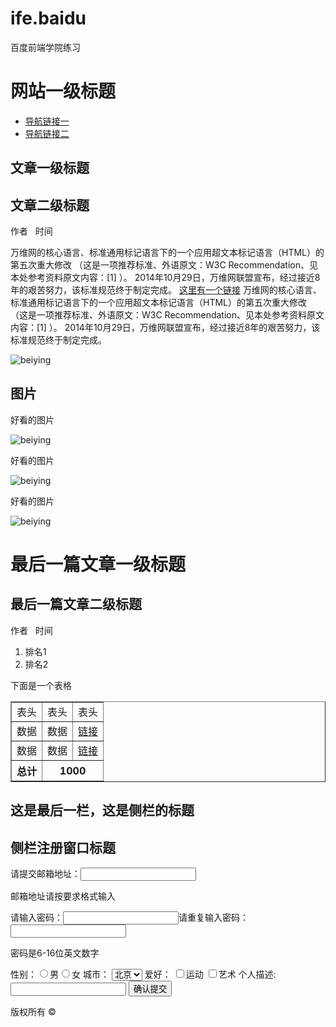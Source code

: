 # ife.baidu
百度前端学院练习
<!doctype html>
<html>
<head>
	<meta charset="utf-8">
	<title>百度前端练习</title>
</head>

<body>
	<h1>网站一级标题</h1>
	<ul>
		<li><a href="https://www.baidu.com/">导航链接一</a></li>
		<li><a href="https://www.baidu.com/">导航链接二</a></li>
	</ul>
	<h2>文章一级标题</h2>
	<h2>文章二级标题</h2>
	<P>作者 &nbsp 时间</p>
	<p>
	万维网的核心语言、标准通用标记语言下的一个应用超文本标记语言（HTML）的第五次重大修改
	（这是一项推荐标准、外语原文：W3C Recommendation、见本处参考资料原文内容：[1]  ）。
2014年10月29日，万维网联盟宣布，经过接近8年的艰苦努力，该标准规范终于制定完成。
	<a href="https://www.baidu.com/">这里有一个链接</a>
	万维网的核心语言、标准通用标记语言下的一个应用超文本标记语言（HTML）的第五次重大修改
	（这是一项推荐标准、外语原文：W3C Recommendation、见本处参考资料原文内容：[1]  ）。
2014年10月29日，万维网联盟宣布，经过接近8年的艰苦努力，该标准规范终于制定完成。
	</p>
	<p><img src="beiying.jpg" alt="beiying"></p>
	<h2>图片</h2>
	<p>好看的图片</p>
	<img src="beiying.jpg" alt="beiying">
	<p>好看的图片</p>
	<img src="beiying.jpg" alt="beiying">
	<p>好看的图片</p>
	<img src="beiying.jpg" alt="beiying">
	<h1>最后一篇文章一级标题</h1>
	<h2>最后一篇文章二级标题</h2>
	<p>作者 &nbsp 时间</p>
	<ol>
		<li>排名1</li>
		<li>排名2</li>
	</ol>
	<p>下面是一个表格</p>
	<table border="1">
		<tr>
			<td>表头</td>
			<td>表头</td>
			<td>表头</td>
		</tr>
		<tr>
			<td>数据</td>
			<td>数据</td>
			<td><a href="https://www.baidu.com/">链接</a></td>
		</tr>
		<tr>
			<td>数据</td>
			<td>数据</td>
			<td><a href="https://www.baidu.com/">链接</a></td>
		</tr>
		<tr>
			<th>总计</th>
			<th colspan="2">1000</th>
		</tr>
	</table>
	<h2>这是最后一栏，这是侧栏的标题</h2>
	<h2>侧栏注册窗口标题</h2>
	<form>
		请提交邮箱地址：<input type="text" name="emai address">
	</form>
	<p>邮箱地址请按要求格式输入</p>
	<form>
		请输入密码：<input type="text" name="password1">请重复输入密码：<input type="text" name="password2">
	</form>
	<p>密码是6-16位英文数字</p>
	<form>
		性别：<input type="radio" name="sex" value="male">男<input type="radio" name="sex" value="female">女
		城市：
		<select name="city">
			<option value="beijing">北京</option>
			<option value="shanghai">上海</option>
		</select>
		爱好：
		<input type="checkbox" name=“hobby” value="sprot">运动
		<input type="checkbox" name="hobby" value="art">艺术
		个人描述:
		<input type="text" name=“introduce”>
		<input type="submit" value="确认提交"
	<form>
	<p>版权所有 &copy</p>
</body>
